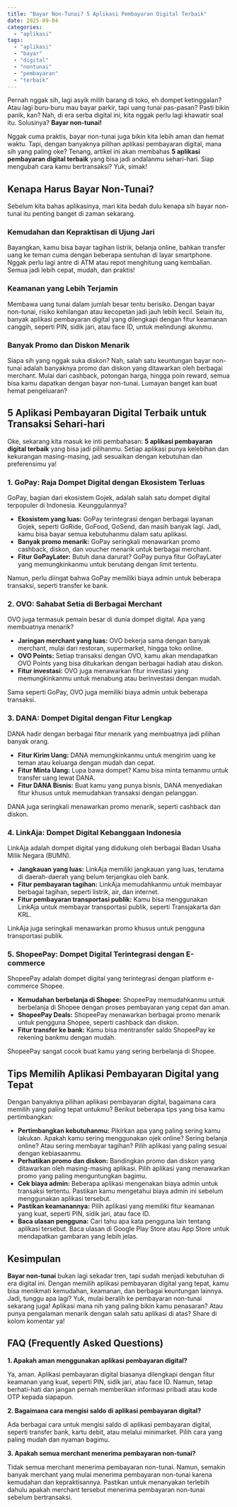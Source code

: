 ```yaml
---
title: "Bayar Non-Tunai? 5 Aplikasi Pembayaran Digital Terbaik"
date: 2025-09-04
categories: 
  - "aplikasi"
tags: 
  - "aplikasi"
  - "bayar"
  - "digital"
  - "nontunai"
  - "pembayaran"
  - "terbaik"
---
```


Pernah nggak sih, lagi asyik milih barang di toko, eh dompet ketinggalan? Atau lagi buru-buru mau bayar parkir, tapi uang tunai pas-pasan? Pasti bikin panik, kan? Nah, di era serba digital ini, kita nggak perlu lagi khawatir soal itu. Solusinya? **Bayar non-tunai!**

Nggak cuma praktis, bayar non-tunai juga bikin kita lebih aman dan hemat waktu. Tapi, dengan banyaknya pilihan aplikasi pembayaran digital, mana sih yang paling oke? Tenang, artikel ini akan membahas **5 aplikasi pembayaran digital terbaik** yang bisa jadi andalanmu sehari-hari. Siap mengubah cara kamu bertransaksi? Yuk, simak!

## Kenapa Harus Bayar Non-Tunai?

Sebelum kita bahas aplikasinya, mari kita bedah dulu kenapa sih bayar non-tunai itu penting banget di zaman sekarang.

### Kemudahan dan Kepraktisan di Ujung Jari

Bayangkan, kamu bisa bayar tagihan listrik, belanja online, bahkan transfer uang ke teman cuma dengan beberapa sentuhan di layar smartphone. Nggak perlu lagi antre di ATM atau repot menghitung uang kembalian. Semua jadi lebih cepat, mudah, dan praktis!

### Keamanan yang Lebih Terjamin

Membawa uang tunai dalam jumlah besar tentu berisiko. Dengan bayar non-tunai, risiko kehilangan atau kecopetan jadi jauh lebih kecil. Selain itu, banyak aplikasi pembayaran digital yang dilengkapi dengan fitur keamanan canggih, seperti PIN, sidik jari, atau face ID, untuk melindungi akunmu.

### Banyak Promo dan Diskon Menarik

Siapa sih yang nggak suka diskon? Nah, salah satu keuntungan bayar non-tunai adalah banyaknya promo dan diskon yang ditawarkan oleh berbagai merchant. Mulai dari cashback, potongan harga, hingga poin reward, semua bisa kamu dapatkan dengan bayar non-tunai. Lumayan banget kan buat hemat pengeluaran?

## 5 Aplikasi Pembayaran Digital Terbaik untuk Transaksi Sehari-hari

Oke, sekarang kita masuk ke inti pembahasan: **5 aplikasi pembayaran digital terbaik** yang bisa jadi pilihanmu. Setiap aplikasi punya kelebihan dan kekurangan masing-masing, jadi sesuaikan dengan kebutuhan dan preferensimu ya!

### 1\. GoPay: Raja Dompet Digital dengan Ekosistem Terluas

GoPay, bagian dari ekosistem Gojek, adalah salah satu dompet digital terpopuler di Indonesia. Keunggulannya?

- **Ekosistem yang luas:** GoPay terintegrasi dengan berbagai layanan Gojek, seperti GoRide, GoFood, GoSend, dan masih banyak lagi. Jadi, kamu bisa bayar semua kebutuhanmu dalam satu aplikasi.
- **Banyak promo menarik:** GoPay seringkali menawarkan promo cashback, diskon, dan voucher menarik untuk berbagai merchant.
- **Fitur GoPayLater:** Butuh dana darurat? GoPay punya fitur GoPayLater yang memungkinkanmu untuk berutang dengan limit tertentu.

Namun, perlu diingat bahwa GoPay memiliki biaya admin untuk beberapa transaksi, seperti transfer ke bank.

### 2\. OVO: Sahabat Setia di Berbagai Merchant

OVO juga termasuk pemain besar di dunia dompet digital. Apa yang membuatnya menarik?

- **Jaringan merchant yang luas:** OVO bekerja sama dengan banyak merchant, mulai dari restoran, supermarket, hingga toko online.
- **OVO Points:** Setiap transaksi dengan OVO, kamu akan mendapatkan OVO Points yang bisa ditukarkan dengan berbagai hadiah atau diskon.
- **Fitur investasi:** OVO juga menawarkan fitur investasi yang memungkinkanmu untuk menabung atau berinvestasi dengan mudah.

Sama seperti GoPay, OVO juga memiliki biaya admin untuk beberapa transaksi.

### 3\. DANA: Dompet Digital dengan Fitur Lengkap

DANA hadir dengan berbagai fitur menarik yang membuatnya jadi pilihan banyak orang.

- **Fitur Kirim Uang:** DANA memungkinkanmu untuk mengirim uang ke teman atau keluarga dengan mudah dan cepat.
- **Fitur Minta Uang:** Lupa bawa dompet? Kamu bisa minta temanmu untuk transfer uang lewat DANA.
- **Fitur DANA Bisnis:** Buat kamu yang punya bisnis, DANA menyediakan fitur khusus untuk memudahkan transaksi dengan pelanggan.

DANA juga seringkali menawarkan promo menarik, seperti cashback dan diskon.

### 4\. LinkAja: Dompet Digital Kebanggaan Indonesia

LinkAja adalah dompet digital yang didukung oleh berbagai Badan Usaha Milik Negara (BUMN).

- **Jangkauan yang luas:** LinkAja memiliki jangkauan yang luas, terutama di daerah-daerah yang belum terjangkau oleh bank.
- **Fitur pembayaran tagihan:** LinkAja memudahkanmu untuk membayar berbagai tagihan, seperti listrik, air, dan internet.
- **Fitur pembayaran transportasi publik:** Kamu bisa menggunakan LinkAja untuk membayar transportasi publik, seperti Transjakarta dan KRL.

LinkAja juga seringkali menawarkan promo khusus untuk pengguna transportasi publik.

### 5\. ShopeePay: Dompet Digital Terintegrasi dengan E-commerce

ShopeePay adalah dompet digital yang terintegrasi dengan platform e-commerce Shopee.

- **Kemudahan berbelanja di Shopee:** ShopeePay memudahkanmu untuk berbelanja di Shopee dengan proses pembayaran yang cepat dan aman.
- **ShopeePay Deals:** ShopeePay menawarkan berbagai promo menarik untuk pengguna Shopee, seperti cashback dan diskon.
- **Fitur transfer ke bank:** Kamu bisa mentransfer saldo ShopeePay ke rekening bankmu dengan mudah.

ShopeePay sangat cocok buat kamu yang sering berbelanja di Shopee.

## Tips Memilih Aplikasi Pembayaran Digital yang Tepat

Dengan banyaknya pilihan aplikasi pembayaran digital, bagaimana cara memilih yang paling tepat untukmu? Berikut beberapa tips yang bisa kamu pertimbangkan:

- **Pertimbangkan kebutuhanmu:** Pikirkan apa yang paling sering kamu lakukan. Apakah kamu sering menggunakan ojek online? Sering belanja online? Atau sering membayar tagihan? Pilih aplikasi yang paling sesuai dengan kebiasaanmu.
- **Perhatikan promo dan diskon:** Bandingkan promo dan diskon yang ditawarkan oleh masing-masing aplikasi. Pilih aplikasi yang menawarkan promo yang paling menguntungkan bagimu.
- **Cek biaya admin:** Beberapa aplikasi mengenakan biaya admin untuk transaksi tertentu. Pastikan kamu mengetahui biaya admin ini sebelum menggunakan aplikasi tersebut.
- **Pastikan keamanannya:** Pilih aplikasi yang memiliki fitur keamanan yang kuat, seperti PIN, sidik jari, atau face ID.
- **Baca ulasan pengguna:** Cari tahu apa kata pengguna lain tentang aplikasi tersebut. Baca ulasan di Google Play Store atau App Store untuk mendapatkan gambaran yang lebih jelas.

## Kesimpulan

**Bayar non-tunai** bukan lagi sekadar tren, tapi sudah menjadi kebutuhan di era digital ini. Dengan memilih aplikasi pembayaran digital yang tepat, kamu bisa menikmati kemudahan, keamanan, dan berbagai keuntungan lainnya. Jadi, tunggu apa lagi? Yuk, mulai beralih ke pembayaran non-tunai sekarang juga! Aplikasi mana nih yang paling bikin kamu penasaran? Atau punya pengalaman menarik dengan salah satu aplikasi di atas? Share di kolom komentar ya!

## FAQ (Frequently Asked Questions)

**1\. Apakah aman menggunakan aplikasi pembayaran digital?**

Ya, aman. Aplikasi pembayaran digital biasanya dilengkapi dengan fitur keamanan yang kuat, seperti PIN, sidik jari, atau face ID. Namun, tetap berhati-hati dan jangan pernah memberikan informasi pribadi atau kode OTP kepada siapapun.

**2\. Bagaimana cara mengisi saldo di aplikasi pembayaran digital?**

Ada berbagai cara untuk mengisi saldo di aplikasi pembayaran digital, seperti transfer bank, kartu debit, atau melalui minimarket. Pilih cara yang paling mudah dan nyaman bagimu.

**3\. Apakah semua merchant menerima pembayaran non-tunai?**

Tidak semua merchant menerima pembayaran non-tunai. Namun, semakin banyak merchant yang mulai menerima pembayaran non-tunai karena kemudahan dan kepraktisannya. Pastikan untuk menanyakan terlebih dahulu apakah merchant tersebut menerima pembayaran non-tunai sebelum bertransaksi.
